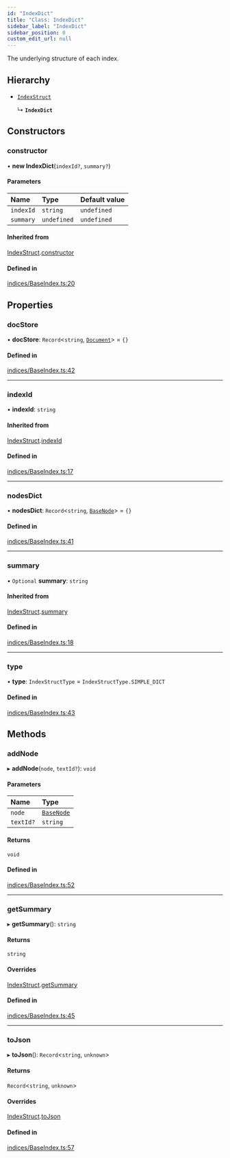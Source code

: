 ```yaml
---
id: "IndexDict"
title: "Class: IndexDict"
sidebar_label: "IndexDict"
sidebar_position: 0
custom_edit_url: null
---
```


The underlying structure of each index.

## Hierarchy

- [`IndexStruct`](IndexStruct.md)

  ↳ **`IndexDict`**

## Constructors

### constructor

• **new IndexDict**(`indexId?`, `summary?`)

#### Parameters

| Name | Type | Default value |
| :------ | :------ | :------ |
| `indexId` | `string` | `undefined` |
| `summary` | `undefined` | `undefined` |

#### Inherited from

[IndexStruct](IndexStruct.md).[constructor](IndexStruct.md#constructor)

#### Defined in

[indices/BaseIndex.ts:20](https://github.com/run-llama/LlamaIndexTS/blob/79a7212/packages/core/src/indices/BaseIndex.ts#L20)

## Properties

### docStore

• **docStore**: `Record`<`string`, [`Document`](Document.md)\> = `{}`

#### Defined in

[indices/BaseIndex.ts:42](https://github.com/run-llama/LlamaIndexTS/blob/79a7212/packages/core/src/indices/BaseIndex.ts#L42)

___

### indexId

• **indexId**: `string`

#### Inherited from

[IndexStruct](IndexStruct.md).[indexId](IndexStruct.md#indexid)

#### Defined in

[indices/BaseIndex.ts:17](https://github.com/run-llama/LlamaIndexTS/blob/79a7212/packages/core/src/indices/BaseIndex.ts#L17)

___

### nodesDict

• **nodesDict**: `Record`<`string`, [`BaseNode`](BaseNode.md)\> = `{}`

#### Defined in

[indices/BaseIndex.ts:41](https://github.com/run-llama/LlamaIndexTS/blob/79a7212/packages/core/src/indices/BaseIndex.ts#L41)

___

### summary

• `Optional` **summary**: `string`

#### Inherited from

[IndexStruct](IndexStruct.md).[summary](IndexStruct.md#summary)

#### Defined in

[indices/BaseIndex.ts:18](https://github.com/run-llama/LlamaIndexTS/blob/79a7212/packages/core/src/indices/BaseIndex.ts#L18)

___

### type

• **type**: `IndexStructType` = `IndexStructType.SIMPLE_DICT`

#### Defined in

[indices/BaseIndex.ts:43](https://github.com/run-llama/LlamaIndexTS/blob/79a7212/packages/core/src/indices/BaseIndex.ts#L43)

## Methods

### addNode

▸ **addNode**(`node`, `textId?`): `void`

#### Parameters

| Name | Type |
| :------ | :------ |
| `node` | [`BaseNode`](BaseNode.md) |
| `textId?` | `string` |

#### Returns

`void`

#### Defined in

[indices/BaseIndex.ts:52](https://github.com/run-llama/LlamaIndexTS/blob/79a7212/packages/core/src/indices/BaseIndex.ts#L52)

___

### getSummary

▸ **getSummary**(): `string`

#### Returns

`string`

#### Overrides

[IndexStruct](IndexStruct.md).[getSummary](IndexStruct.md#getsummary)

#### Defined in

[indices/BaseIndex.ts:45](https://github.com/run-llama/LlamaIndexTS/blob/79a7212/packages/core/src/indices/BaseIndex.ts#L45)

___

### toJson

▸ **toJson**(): `Record`<`string`, `unknown`\>

#### Returns

`Record`<`string`, `unknown`\>

#### Overrides

[IndexStruct](IndexStruct.md).[toJson](IndexStruct.md#tojson)

#### Defined in

[indices/BaseIndex.ts:57](https://github.com/run-llama/LlamaIndexTS/blob/79a7212/packages/core/src/indices/BaseIndex.ts#L57)
